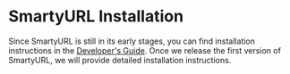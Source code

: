 # SmartyURL Installation

Since SmartyURL is still in its early stages, you can find installation instructions in the [Developer's Guide](developers.md). Once we release the first version of SmartyURL, we will provide detailed installation instructions.
